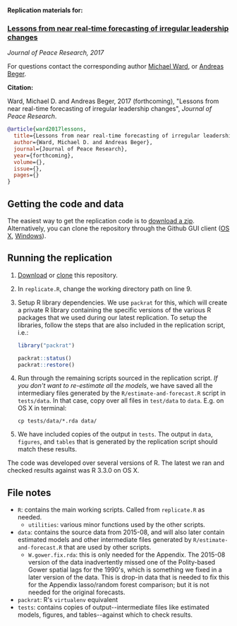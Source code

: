 **Replication materials for:**

### [Lessons from near real-time forecasting of irregular leadership changes](link)

*Journal of Peace Research, 2017*

For questions contact the corresponding author [Michael Ward](mailto:michael.don.ward@gmail.com), or [Andreas Beger](adbeger@gmail.com).

**Citation:**

Ward, Michael D. and Andreas Beger, 2017 (forthcoming), "Lessons from near real-time forecasting of irregular leadership changes", *Journal of Peace Research*. 

```bibtex
@article{ward2017lessons,
  title={Lessons from near real-time forecasting of irregular leadership changes},
  author={Ward, Michael D. and Andreas Beger},
  journal={Journal of Peace Research},
  year={forthcoming},
  volume={},
  issue={},
  pages={}
}    
```

Getting the code and data
-----

The easiest way to get the replication code is to [download a zip](https://github.com/andybega/rap-ensemble-forecasting/archive/master.zip). Alternatively, you can clone the repository through the Github GUI client ([OS X](https://mac.github.com/), [Windows](https://windows.github.com/)).


Running the replication
-----

1. [Download](https://github.com/andybega/jpr-forecasting-lessons/archive/master.zip) or [clone](github-mac://openRepo/https://github.com/andybega/jpr-forecasting-lessons) this repository. 

2. In `replicate.R`, change the working directory path on line 9.

3. Setup R library dependencies. We use `packrat` for this, which will create a private R library containing the specific versions of the various R packages that we used during our latest replication. To setup the libraries, follow the steps that are also included in the replication script, i.e.:

    ```r
    library("packrat")
    
    packrat::status()
    packrat::restore()
    ```

4. Run through the remaining scripts sourced in the replication script. *If you don't want to re-estimate all the models*, we have saved all the intermediary files generated by the `R/estimate-and-forecast.R` script in `tests/data`. In that case, copy over all files in `test/data` to `data`. E.g. on OS X in terminal: 

    ```shell
    cp tests/data/*.rda data/
    ```

5. We have included copies of the output in `tests`. The output in `data`, `figures`, and `tables` that is generated by the replication script should match these results. 

The code was developed over several versions of R. The latest we ran and checked results against was R 3.3.0 on OS X.


File notes
-----------

- `R`: contains the main working scripts. Called from `replicate.R` as needed. 
    - `utilities`: various minor functions used by the other scripts.
- `data`: contains the source data from 2015-08, and will also later contain estimated models and other intermediate files generated by `R/estimate-and-forecast.R` that are used by other scripts. 
    - `W.gower.fix.rda`: this is only needed for the Appendix. The 2015-08 version of the data inadvertently missed one of the Polity-based Gower spatial lags for the 1990's, which is something we fixed in a later version of the data. This is drop-in data that is needed to fix this for the Appendix lasso/random forest comparison; but it is not needed for the original forecasts. 
- `packrat`: R's `virtualenv` equivalent
- `tests`: contains copies of output--intermediate files like estimated models, figures, and tables--against which to check results. 




